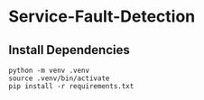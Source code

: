 # Service-Fault-Detection

## Install Dependencies

```
python -m venv .venv
source .venv/bin/activate
pip install -r requirements.txt
```
